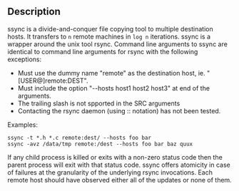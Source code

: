 ## Description

ssync is a divide-and-conquer file copying tool to multiple destination
hosts. It transfers to `n` remote machines in `log n` iterations.
ssync is a wrapper around the unix tool rsync. Command line arguments
to ssync are identical to command line arguments for rsync with
the following exceptions:

- Must use the dummy name "remote" as the destination host, ie. "[USER@]remote:DEST".
- Must include the option "--hosts host1 host2 host3" at end of the arguments.
- The trailing slash is not spported in the SRC arguments
- Contacting the rsync daemon (using :: notation) has not been tested.

Examples:

    ssync -t *.h *.c remote:dest/ --hosts foo bar
    ssync -avz /data/tmp remote:/dest --hosts foo bar baz quux

If any child process is killed or exits with a non-zero status code
then the parent process will exit with that status code. ssync
offers atomicity in case of failures at the granularity of
the underlying rsync invocations. Each remote host should 
have observed either all of the updates or none of them.
